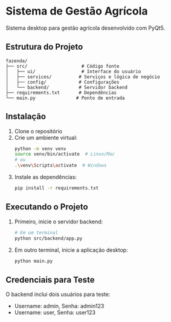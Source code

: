 # Sistema de Gestão Agrícola

Sistema desktop para gestão agrícola desenvolvido com PyQt5.

## Estrutura do Projeto

```
fazenda/
├── src/                    # Código fonte
│   ├── ui/                 # Interface do usuário
│   ├── services/          # Serviços e lógica de negócio
│   ├── config/            # Configurações
│   └── backend/           # Servidor backend
├── requirements.txt       # Dependências
└── main.py               # Ponto de entrada
```

## Instalação

1. Clone o repositório
2. Crie um ambiente virtual:
   ```bash
   python -m venv venv
   source venv/bin/activate  # Linux/Mac
   # ou
   .\venv\Scripts\activate  # Windows
   ```
3. Instale as dependências:
   ```bash
   pip install -r requirements.txt
   ```

## Executando o Projeto

1. Primeiro, inicie o servidor backend:
   ```bash
   # Em um terminal
   python src/backend/app.py
   ```

2. Em outro terminal, inicie a aplicação desktop:
   ```bash
   python main.py
   ```

## Credenciais para Teste

O backend inclui dois usuários para teste:
- Username: admin, Senha: admin123
- Username: user, Senha: user123
 

